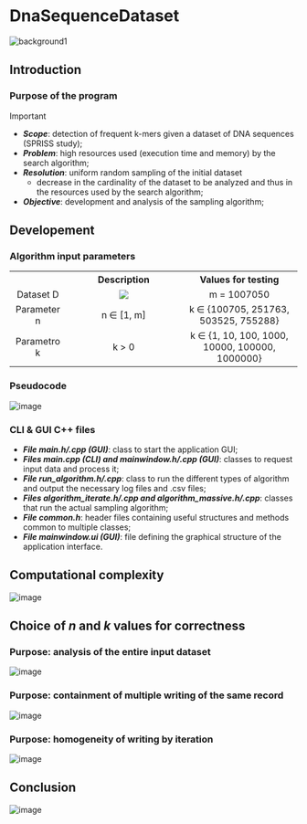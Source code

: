 # DnaSequenceDataset
 ![background1](https://github.com/bertonfederico/DnaSequenceDataset/assets/105301467/2a1f2b1a-6d8f-4127-b68c-6d037e1e5102)

## Introduction
### Purpose of the program
> [!IMPORTANT]
> * ***Scope***: detection of frequent k-mers given a dataset of DNA sequences (SPRISS study);
> * ***Problem***: high resources used (execution time and memory) by the search algorithm;
> * ***Resolution***: uniform random sampling of the initial dataset
>   * decrease in the cardinality of the dataset to be analyzed and thus in the resources used by the search algorithm;
> * ***Objective***: development and analysis of the sampling algorithm;

## Developement
### Algorithm input parameters
<table align="center">
	<tr align="center">
  		<th></th>
		<th>Description</th>
		<th>Values for testing</th>
	</tr>
	<tr align="center">
  		<td>Dataset D</td>
		<td width=40%><img src="https://github.com/bertonfederico/DnaSequenceDataset/assets/105301467/d79e5e11-00c8-4ee5-af78-e8f906e4945a"</img> </td>
		<td>m = 1007050</td>
	</tr>
 	<tr align="center">
  		<td>Parameter n</td>
		<td>n ∈ [1, m]</td>
		<td>k ∈ {100705, 251763, 503525, 755288}</td>
	</tr>
 	<tr align="center">
  		<td>Parametro k</td>
		<td>k > 0</td>
		<td>k ∈ {1, 10, 100, 1000, 10000, 100000, 1000000}</td>
	</tr>
</table>

### Pseudocode
![image](https://github.com/bertonfederico/DnaSequenceDataset/assets/105301467/f49dac47-ce19-4074-9d9e-1e02b1bee3ac)

### CLI & GUI C++ files
* ***File main.h/.cpp (GUI)***: class to start the application GUI;
* ***Files main.cpp (CLI) and mainwindow.h/.cpp (GUI)***: classes to request input data and process it;
* ***File run_algorithm.h/.cpp***: class to run the different types of algorithm and output the necessary log files and .csv files;
* ***Files algorithm_iterate.h/.cpp and algorithm_massive.h/.cpp***: classes that run the actual sampling algorithm;
* ***File common.h***: header files containing useful structures and methods common to multiple classes;
* ***File mainwindow.ui (GUI)***: file defining the graphical structure of the application interface.


## Computational complexity
![image](https://github.com/bertonfederico/DnaSequenceDataset/assets/105301467/d3125d78-440e-4b05-a763-44d4a749875c)

## Choice of *n* and *k* values for correctness
### Purpose: analysis of the entire input dataset
![image](https://github.com/bertonfederico/DnaSequenceDataset/assets/105301467/d4b22b6a-8021-487d-a131-206f8f72de3b)

### Purpose: containment of multiple writing of the same record
![image](https://github.com/bertonfederico/DnaSequenceDataset/assets/105301467/fd5fb370-1b3c-4433-8d25-5dc1148db0d4)

### Purpose: homogeneity of writing by iteration
![image](https://github.com/bertonfederico/DnaSequenceDataset/assets/105301467/0da6d91c-d079-4756-9318-fab0a49f1436)


## Conclusion
![image](https://github.com/bertonfederico/DnaSequenceDataset/assets/105301467/d206d15b-d2f8-44d3-97bd-38cca0583516)
